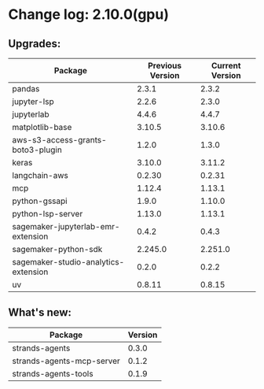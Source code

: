 # Change log: 2.10.0(gpu)

## Upgrades: 

Package | Previous Version | Current Version
---|---|---
pandas|2.3.1|2.3.2
jupyter-lsp|2.2.6|2.3.0
jupyterlab|4.4.6|4.4.7
matplotlib-base|3.10.5|3.10.6
aws-s3-access-grants-boto3-plugin|1.2.0|1.3.0
keras|3.10.0|3.11.2
langchain-aws|0.2.30|0.2.31
mcp|1.12.4|1.13.1
python-gssapi|1.9.0|1.10.0
python-lsp-server|1.13.0|1.13.1
sagemaker-jupyterlab-emr-extension|0.4.2|0.4.3
sagemaker-python-sdk|2.245.0|2.251.0
sagemaker-studio-analytics-extension|0.2.0|0.2.2
uv|0.8.11|0.8.15

## What's new: 

Package | Version 
---|---
strands-agents|0.3.0
strands-agents-mcp-server|0.1.2
strands-agents-tools|0.1.9

